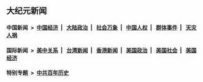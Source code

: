 ## 大纪元新闻

#### 中国新闻 &nbsp;>&nbsp; [中国经济](indexes/ncid283/README.md?03030445) &nbsp;| &nbsp; [大陆政治](indexes/ncid277/README.md?03030445) &nbsp;| &nbsp; [社会万象](indexes/ncid282/README.md?03030445) &nbsp;| &nbsp; [中国人权](indexes/ncid278/README.md?03030445) &nbsp;| &nbsp; [群体事件](indexes/ncid279/README.md?03030445) &nbsp;| &nbsp; [天灾人祸](indexes/ncid280/README.md?03030445)

#### 国际新闻 &nbsp;>&nbsp; [美中关系](indexes/nf1412576/README.md?03030445) &nbsp;| &nbsp; [台湾新闻](indexes/ncid1349361/README.md?03030445) &nbsp;| &nbsp; [香港新闻](indexes/ncid1349362/README.md?03030445) &nbsp;| &nbsp; [美国政治](indexes/ncid1078159/README.md?03030445) &nbsp;| &nbsp; [美国社会](indexes/ncid1078160/README.md?03030445) &nbsp;| &nbsp; [美国经济](indexes/ncid1078158/README.md?03030445)

#### 特别专题 &nbsp;>&nbsp; [中共百年历史](https://github.com/epoch-news/epoch-special/blob/master/README.md?03030445)  
